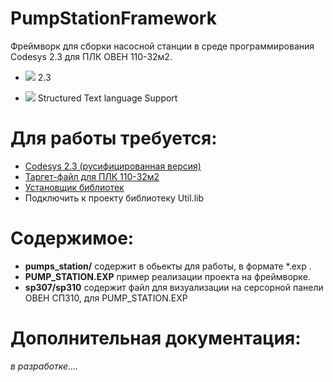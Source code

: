 # PumpStationFramework
Фреймворк для сборки насосной станции в среде программирования Codesys 2.3 для ПЛК ОВЕН 110-32м2.


- <img src=https://upload.wikimedia.org/wikipedia/commons/thumb/8/86/Codesys_Logo.svg/64px-Codesys_Logo.svg.png> 2.3

- <img src="https://img.shields.io/badge/VSCode-white?style=for-the-badge&logo=Visual Studio Code&logoColor=007ACC"> Structured Text language Support

# Для работы требуется:
 - <a href="https://owen.ru/license-file?f=/upl/PO/Codesys2/CoDeSys_v23941.zip">Codesys 2.3 (русифицированная версия)</a>
 - <a href="https://owen.ru/license-file?f=https://ftp.owen.ru/CoDeSys23/02_Targets/targets_v3.3_for_plc1xx_m02.zip">Таргет-файл для ПЛК 110-32м2</a>
 - <a href="https://ftp.owen.ru/CoDeSys23/05_Library/cds23_libraries.zip">Установщик библиотек</a>
 - Подключить к проекту библиотеку  Util.lib

 # Содержимое:
 - **pumps_station/** содержит в обьекты для работы, в формате *.exp .
 - **PUMP_STATION.EXP** пример реализации проекта на фреймворке.
 - **sp307/sp310** содержит файл для визуализации на серсорной панели ОВЕН СП310, для PUMP_STATION.EXP

 # Дополнительная документация:
 *в разработке....*
 
